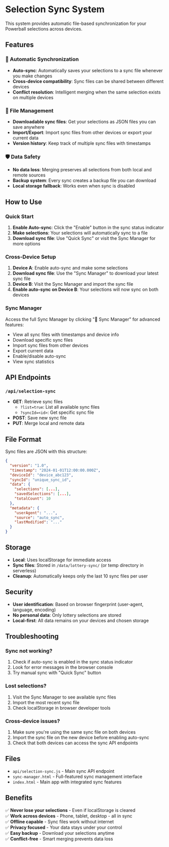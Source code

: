 # Selection Sync System

This system provides automatic file-based synchronization for your Powerball selections across devices.

## Features

### 🔄 Automatic Synchronization
- **Auto-sync**: Automatically saves your selections to a sync file whenever you make changes
- **Cross-device compatibility**: Sync files can be shared between different devices
- **Conflict resolution**: Intelligent merging when the same selection exists on multiple devices

### 📁 File Management
- **Downloadable sync files**: Get your selections as JSON files you can save anywhere
- **Import/Export**: Import sync files from other devices or export your current data
- **Version history**: Keep track of multiple sync files with timestamps

### 🛡️ Data Safety
- **No data loss**: Merging preserves all selections from both local and remote sources
- **Backup system**: Every sync creates a backup file you can download
- **Local storage fallback**: Works even when sync is disabled

## How to Use

### Quick Start
1. **Enable Auto-sync**: Click the "Enable" button in the sync status indicator
2. **Make selections**: Your selections will automatically sync to a file
3. **Download sync file**: Use "Quick Sync" or visit the Sync Manager for more options

### Cross-Device Setup
1. **Device A**: Enable auto-sync and make some selections
2. **Download sync file**: Use the "Sync Manager" to download your latest sync file
3. **Device B**: Visit the Sync Manager and import the sync file
4. **Enable auto-sync on Device B**: Your selections will now sync on both devices

### Sync Manager
Access the full Sync Manager by clicking "🔄 Sync Manager" for advanced features:
- View all sync files with timestamps and device info
- Download specific sync files
- Import sync files from other devices
- Export current data
- Enable/disable auto-sync
- View sync statistics

## API Endpoints

### `/api/selection-sync`
- **GET**: Retrieve sync files
  - `?list=true`: List all available sync files
  - `?syncId=<id>`: Get specific sync file
- **POST**: Save new sync file
- **PUT**: Merge local and remote data

## File Format

Sync files are JSON with this structure:
```json
{
  "version": "1.0",
  "timestamp": "2024-01-01T12:00:00.000Z",
  "deviceId": "device_abc123",
  "syncId": "unique_sync_id",
  "data": {
    "selections": [...],
    "savedSelections": [...],
    "totalCount": 10
  },
  "metadata": {
    "userAgent": "...",
    "source": "auto_sync",
    "lastModified": "..."
  }
}
```

## Storage

- **Local**: Uses localStorage for immediate access
- **Sync files**: Stored in `/data/lottery-sync/` (or temp directory in serverless)
- **Cleanup**: Automatically keeps only the last 10 sync files per user

## Security

- **User identification**: Based on browser fingerprint (user-agent, language, encoding)
- **No personal data**: Only lottery selections are stored
- **Local-first**: All data remains on your devices and chosen storage

## Troubleshooting

### Sync not working?
1. Check if auto-sync is enabled in the sync status indicator
2. Look for error messages in the browser console
3. Try manual sync with "Quick Sync" button

### Lost selections?
1. Visit the Sync Manager to see available sync files
2. Import the most recent sync file
3. Check localStorage in browser developer tools

### Cross-device issues?
1. Make sure you're using the same sync file on both devices
2. Import the sync file on the new device before enabling auto-sync
3. Check that both devices can access the sync API endpoints

## Files

- `api/selection-sync.js` - Main sync API endpoint
- `sync-manager.html` - Full-featured sync management interface
- `index.html` - Main app with integrated sync features

## Benefits

✅ **Never lose your selections** - Even if localStorage is cleared  
✅ **Work across devices** - Phone, tablet, desktop - all in sync  
✅ **Offline capable** - Sync files work without internet  
✅ **Privacy focused** - Your data stays under your control  
✅ **Easy backup** - Download your selections anytime  
✅ **Conflict-free** - Smart merging prevents data loss  